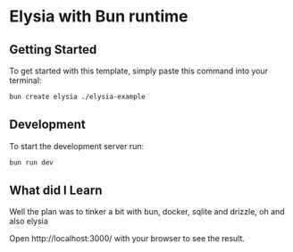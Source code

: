 # Elysia with Bun runtime

## Getting Started
To get started with this template, simply paste this command into your terminal:
```bash
bun create elysia ./elysia-example
```

## Development
To start the development server run:
```bash
bun run dev
```

## What did I Learn
Well the plan was to tinker a bit with bun, docker, sqlite and drizzle, oh and also elysia 

Open http://localhost:3000/ with your browser to see the result.